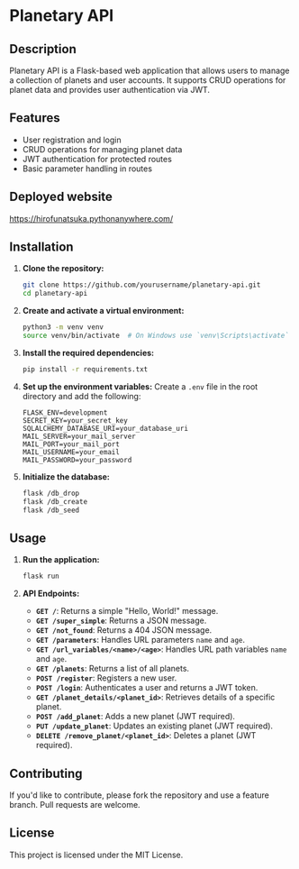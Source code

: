 # Planetary API

## Description

Planetary API is a Flask-based web application that allows users to manage a collection of planets and user accounts. It supports CRUD operations for planet data and provides user authentication via JWT.

## Features

- User registration and login
- CRUD operations for managing planet data
- JWT authentication for protected routes
- Basic parameter handling in routes

## Deployed website

<https://hirofunatsuka.pythonanywhere.com/>

## Installation

1. **Clone the repository:**

   ```bash
   git clone https://github.com/yourusername/planetary-api.git
   cd planetary-api
   ```

2. **Create and activate a virtual environment:**

   ```bash
   python3 -m venv venv
   source venv/bin/activate  # On Windows use `venv\Scripts\activate`
   ```

3. **Install the required dependencies:**

   ```bash
   pip install -r requirements.txt
   ```

4. **Set up the environment variables:**
   Create a `.env` file in the root directory and add the following:

   ```
   FLASK_ENV=development
   SECRET_KEY=your_secret_key
   SQLALCHEMY_DATABASE_URI=your_database_uri
   MAIL_SERVER=your_mail_server
   MAIL_PORT=your_mail_port
   MAIL_USERNAME=your_email
   MAIL_PASSWORD=your_password
   ```

5. **Initialize the database:**
   ```bash
   flask /db_drop
   flask /db_create
   flask /db_seed
   ```

## Usage

1. **Run the application:**

   ```bash
   flask run
   ```

2. **API Endpoints:**
   - **`GET /`**: Returns a simple "Hello, World!" message.
   - **`GET /super_simple`**: Returns a JSON message.
   - **`GET /not_found`**: Returns a 404 JSON message.
   - **`GET /parameters`**: Handles URL parameters `name` and `age`.
   - **`GET /url_variables/<name>/<age>`**: Handles URL path variables `name` and `age`.
   - **`GET /planets`**: Returns a list of all planets.
   - **`POST /register`**: Registers a new user.
   - **`POST /login`**: Authenticates a user and returns a JWT token.
   - **`GET /planet_details/<planet_id>`**: Retrieves details of a specific planet.
   - **`POST /add_planet`**: Adds a new planet (JWT required).
   - **`PUT /update_planet`**: Updates an existing planet (JWT required).
   - **`DELETE /remove_planet/<planet_id>`**: Deletes a planet (JWT required).

## Contributing

If you'd like to contribute, please fork the repository and use a feature branch. Pull requests are welcome.

## License

This project is licensed under the MIT License.
